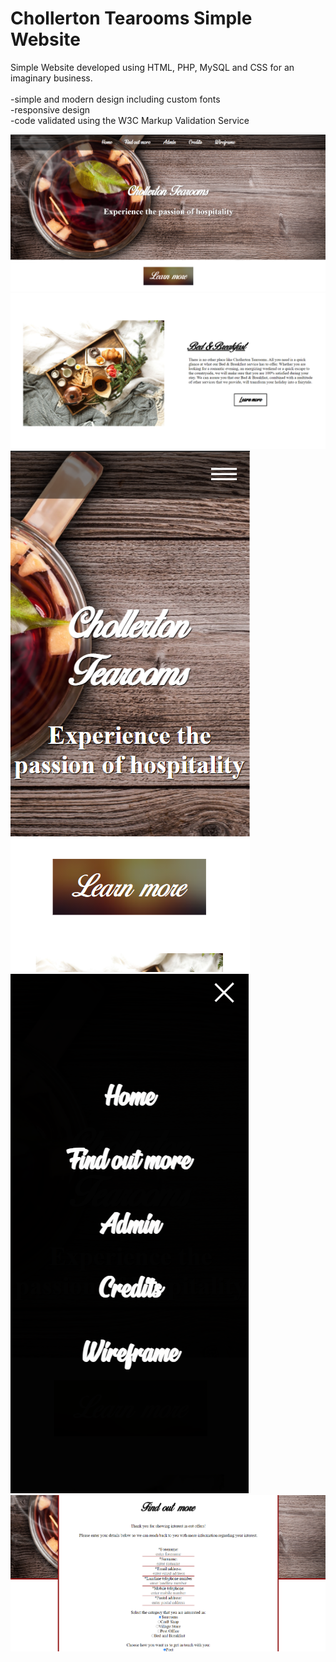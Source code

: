 # Chollerton Tearooms Simple Website
Simple Website developed using HTML, PHP, MySQL and CSS for an imaginary business.<br/>
<br/>
-simple and modern design including custom fonts<br/>
-responsive design<br/>
-code validated using the W3C Markup Validation Service<br/>

![Design of hero section](Screenshots/Untitled.png)<br/>
![Design of homepage](Screenshots/Untitled2.png)<br/>
![Responsive design and navbar](Screenshots/Untitled4.png)<br/>
![Hamburger navbar](Screenshots/Untitled5.png)<br/>
![Form](Screenshots/Untitled6.png)<br/>
